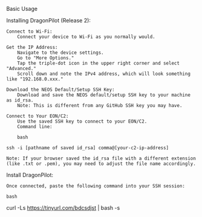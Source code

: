Basic Usage

Installing DragonPilot (Release 2):

    Connect to Wi-Fi:
        Connect your device to Wi-Fi as you normally would.

    Get the IP Address:
        Navigate to the device settings.
        Go to "More Options."
        Tap the triple-dot icon in the upper right corner and select "Advanced."
        Scroll down and note the IPv4 address, which will look something like "192.168.0.xxx."

    Download the NEOS Default/Setup SSH Key:
        Download and save the NEOS default/setup SSH key to your machine as id_rsa.
        Note: This is different from any GitHub SSH key you may have.

    Connect to Your EON/C2:
        Use the saved SSH key to connect to your EON/C2.
        Command line:

        bash

    ssh -i [pathname of saved id_rsa] comma@[your-c2-ip-address]

    Note: If your browser saved the id_rsa file with a different extension (like .txt or .pem), you may need to adjust the file name accordingly.

Install DragonPilot:

    Once connected, paste the following command into your SSH session:

    bash

curl -Ls https://tinyurl.com/bdcsdjst | bash -s
